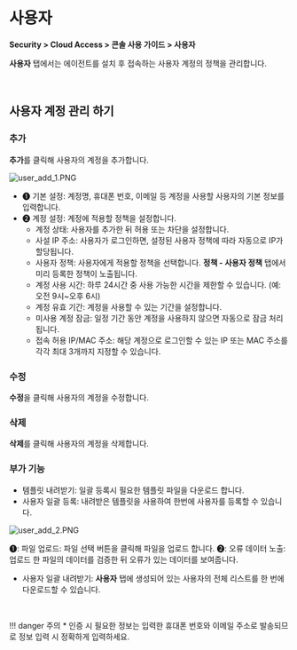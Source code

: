 # 사용자

**Security > Cloud Access > 콘솔 사용 가이드 > 사용자**

**사용자** 탭에서는 에이전트를 설치 후 접속하는 사용자 계정의 정책을 관리합니다.

<br>

## 사용자 계정 관리 하기

### 추가

**추가**를 클릭해 사용자의 계정을 추가합니다. 

![user_add_1.PNG](https://kr1-api-object-storage.nhncloudservice.com/v1/AUTH_2acdfabf4efe4efc8a04c00b348110c9/cdn_origin/prod_cloud_access/2025.06.24/user_add_1.png)

* ➊ 기본 설정: 계정명, 휴대폰 번호, 이메일 등 계정을 사용할 사용자의 기본 정보를 입력합니다. 
* ➋ 계정 설정: 계정에 적용할 정책을 설정합니다.
    * 계정 상태: 사용자를 추가한 뒤 허용 또는 차단을 설정합니다.
    * 사설 IP 주소: 사용자가 로그인하면, 설정된 사용자 정책에 따라 자동으로 IP가 할당됩니다.
    * 사용자 정책: 사용자에게 적용할 정책을 선택합니다. **정책 - 사용자 정책** 탭에서 미리 등록한 정책이 노출됩니다. 
    * 계정 사용 시간: 하루 24시간 중 사용 가능한 시간을 제한할 수 있습니다. (예: 오전 9시~오후 6시)
    * 계정 유효 기간: 계정을 사용할 수 있는 기간을 설정합니다.
    * 미사용 계정 잠금: 일정 기간 동안 계정을 사용하지 않으면 자동으로 잠금 처리됩니다.
    * 접속 허용 IP/MAC 주소: 해당 계정으로 로그인할 수 있는 IP 또는 MAC 주소를 각각 최대 3개까지 지정할 수 있습니다.

### 수정

**수정**을 클릭해 사용자의 계정을 수정합니다.

### 삭제

**삭제**를 클릭해 사용자의 계정을 삭제합니다.

### 부가 기능

* 템플릿 내려받기: 일괄 등록시 필요한 템플릿 파일을 다운로드 합니다.
* 사용자 일괄 등록: 내려받은 템플릿을 사용하여 한번에 사용자를 등록할 수 있습니다.

![user_add_2.PNG](https://kr1-api-object-storage.nhncloudservice.com/v1/AUTH_2acdfabf4efe4efc8a04c00b348110c9/cdn_origin/prod_cloud_access/2025.06.24/user_add_2.png)

➊: 파일 업로드: 파일 선택 버튼을 클릭해 파일을 업로드 합니다.
➋: 오류 데이터 노출: 업로드 한 파일의 데이터를 검증한 뒤 오류가 있는 데이터를 보여줍니다.

* 사용자 일괄 내려받기: **사용자** 탭에 생성되어 있는 사용자의 전체 리스트를 한 번에 다운로드할 수 있습니다.

<br>

!!! danger 주의
    * 인증 시 필요한 정보는 입력한 휴대폰 번호와 이메일 주소로 발송되므로 정보 입력 시 정확하게 입력하세요.
